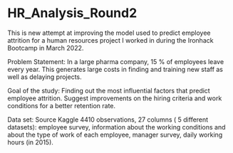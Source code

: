 # HR_Analysis_Round2


This is new attempt at improving the model used to predict employee attrition for a human resources project I worked in during the Ironhack Bootcamp in March 2022. 

Problem Statement: In a large pharma company, 15 % of employees leave every year. This generates large costs in finding and training new staff as well as delaying projects.

Goal of the study: Finding out the most influential factors that predict employee attrition. Suggest improvements on the hiring criteria and work conditions for a better retention rate.

Data set: Source Kaggle 4410 observations, 27 columns ( 5 different datasets): employee survey, information about the working conditions and about the type of work of each employee, manager survey, daily working hours (in 2015).
